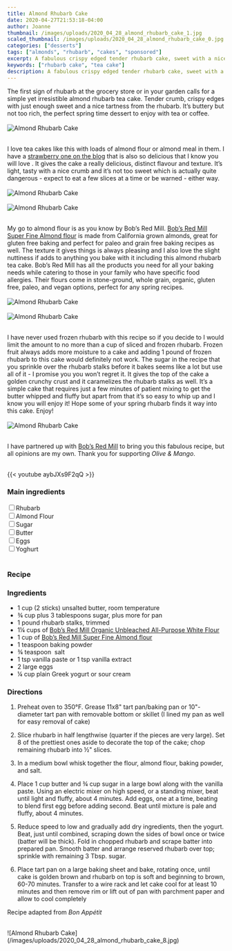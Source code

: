 ```yaml
---
title: Almond Rhubarb Cake
date: 2020-04-27T21:53:18-04:00
author: Joanne
thumbnail: /images/uploads/2020_04_28_almond_rhubarb_cake_1.jpg
scaled_thumbnail: /images/uploads/2020_04_28_almond_rhubarb_cake_0.jpg
categories: ["desserts"]
tags: ["almonds", "rhubarb", "cakes", "sponsored"]
excerpt: A fabulous crispy edged tender rhubarb cake, sweet with a nice tartness from the rhubarb 
keywords: ["rhubarb cake", "tea cake"]
description: A fabulous crispy edged tender rhubarb cake, sweet with a nice tartness from the rhubarb 
---
```


The first sign of rhubarb at the grocery store or in your garden calls for a simple yet irresistible almond rhubarb tea cake. Tender crumb, crispy edges with just enough sweet and a nice tartness from the rhubarb. It’s buttery but not too rich, the perfect spring time dessert to enjoy with tea or coffee.
</br>
</br>
![Almond Rhubarb Cake](/images/uploads/2020_04_28_almond_rhubarb_cake_2.jpg)
</br>
</br>

I love tea cakes like this with loads of almond flour or almond meal in them. I have a [strawberry one on the blog](https://www.oliveandmango.com/strawberry-almond-tea-cake/) that is also so delicious that I know you will love . It gives the cake a really delicious, distinct flavour and texture. It’s light, tasty with a nice crumb and it’s not too sweet which is actually quite dangerous - expect to eat a few slices at a time or be warned - either way. 
</br>
</br>
![Almond Rhubarb Cake](/images/uploads/2020_04_28_almond_rhubarb_cake_3.jpg)
</br>
</br>
![Almond Rhubarb Cake](/images/uploads/2020_04_28_almond_rhubarb_cake_4.jpg)
</br>
</br>

My go to almond flour is as you know by Bob’s Red Mill. <span class="highlight"><a rel="nofollow" href="https://www.bobsredmill.com/almond-meal-flour.html">Bob’s Red Mill Super Fine Almond flour</a></span> is made from California grown almonds, great for gluten free baking and perfect for paleo and grain free baking recipes as well. The texture it gives things is always pleasing and I also love the slight nuttiness if adds to anything you bake with it including this almond rhubarb tea cake. Bob’s Red Mill has all the products you need for all your baking needs while catering to those in your family who have specific food allergies. Their flours come in stone-ground, whole grain, organic, gluten free, paleo, and vegan options, perfect for any spring recipes. 
</br>
</br>
![Almond Rhubarb Cake](/images/uploads/2020_04_28_almond_rhubarb_cake_5.jpg)
</br>
</br>
![Almond Rhubarb Cake](/images/uploads/2020_04_28_almond_rhubarb_cake_6.jpg)
</br>
</br>

I have never used frozen rhubarb with this recipe so if you decide to I would limit the amount to no more than a cup of sliced and frozen rhubarb. Frozen fruit always adds more moisture to a cake and adding 1 pound of frozen rhubarb to this cake would definitely not work. The sugar in the recipe that you sprinkle over the rhubarb stalks before it bakes seems like a lot but use all of it - I promise you you won’t regret it. It gives the top of the cake a golden crunchy crust and it caramelizes the rhubarb stalks as well. It’s a simple cake that requires just a few minutes of patient mixing to get the butter whipped and fluffy but apart from that it’s so easy to whip up and I know you will enjoy it! Hope some of your spring rhubarb finds it way into this cake. Enjoy!
</br>
</br>
![Almond Rhubarb Cake](/images/uploads/2020_04_28_almond_rhubarb_cake_7.jpg)
</br>
</br>

I have partnered up with <span class="highlight"><a rel="nofollow" href="https://www.bobsredmill.com/?utm_source=TheOliveAndMango&utm_medium=influencer&utm_campaign=bobsredmill">Bob’s Red Mill</a></span> to bring you this fabulous recipe, but all opinions are my own. Thank you for supporting _Olive & Mango_.
</br>
</br>

{{< youtube aybJXs9F2qQ >}}
</br>

### Main ingredients
<div>
<div><input type="checkbox" class="ingredients_check" id="Rhubarb"><label for="Rhubarb">Rhubarb</label></div>
<div><input type="checkbox" class="ingredients_check" id="Almond Flour"><label for="Almond Flour">Almond Flour</label></div>
<div><input type="checkbox" class="ingredients_check" id="Light soy"><label for="Light soy">Sugar</label></div>
<div><input type="checkbox" class="ingredients_check" id="Butter"><label for="Butter">Butter</label></div>
<div><input type="checkbox" class="ingredients_check" id="Eggs"><label for="Eggs">Eggs</label></div>
<div><input type="checkbox" class="ingredients_check" id="Yoghurt"><label for="Yoghurt">Yoghurt</label></div>
</div>
</br>

### Recipe
### Ingredients

* <span itemprop="ingredients">1 cup (2 sticks) unsalted butter, room temperature</span>
* <span itemprop="ingredients">¾ cup plus 3 tablespoons sugar, plus more for pan</span>
* <span itemprop="ingredients">1 pound rhubarb stalks, trimmed</span>
* <span itemprop="ingredients">1¼ cups of <span class="highlight"><a rel="nofollow" href="https://www.bobsredmill.com/unbleached-all-purpose-white-flour.html">Bob’s Red Mill Organic Unbleached All-Purpose White Flour</a></span></span>
* <span itemprop="ingredients">1 cup of <span class="highlight"><a rel="nofollow" href="https://www.bobsredmill.com/almond-meal-flour.html">Bob’s Red Mill Super Fine Almond flour</a></span></span>
* <span itemprop="ingredients">1 teaspoon baking powder</span>
* <span itemprop="ingredients">¾ teaspoon  salt</span>
* <span itemprop="ingredients">1 tsp vanilla paste or 1 tsp vanilla extract </span>
* <span itemprop="ingredients">2 large eggs</span>
* <span itemprop="ingredients">¼ cup plain Greek yogurt or sour cream</span>

### Directions

1. Preheat oven to 350°F. Grease 11x8" tart pan/baking pan or 10"-diameter tart pan with removable bottom or skillet (I lined my pan as well for easy removal of cake) 
1. Slice rhubarb in half lengthwise (quarter if the pieces are very large). Set 8 of the prettiest ones aside to decorate the top of the cake; chop remaining rhubarb into ½" slices. 
1. In a medium bowl whisk together the flour, almond flour, baking powder, and salt.
1. Place 1 cup butter and ¾ cup sugar in a large bowl along with the vanilla paste. Using an electric mixer on high speed, or a standing mixer, beat until light and fluffy, about 4 minutes. Add eggs, one at a time, beating to blend first egg before adding second. Beat until mixture is pale and fluffy, about 4 minutes.

1. Reduce speed to low and gradually add dry ingredients, then the yogurt. Beat, just until combined, scraping down the sides of bowl once or twice (batter will be thick). Fold in chopped rhubarb and scrape batter into prepared pan. Smooth batter and arrange reserved rhubarb over top; sprinkle with remaining 3 Tbsp. sugar.

1. Place tart pan on a large baking sheet and bake, rotating once, until cake is golden brown and rhubarb on top is soft and beginning to brown, 60-70 minutes. Transfer to a wire rack and let cake cool for at least 10 minutes and then remove rim or lift out of pan with parchment paper and allow to cool completely 

Recipe adapted from _Bon Appétit_

</br>
![Almond Rhubarb Cake](/images/uploads/2020_04_28_almond_rhubarb_cake_8.jpg)